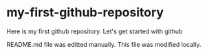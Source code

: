 # my-first-github-repository
Here is my first github repository. Let's get started with github

README.md file was editted manually. This file was modified locally.
